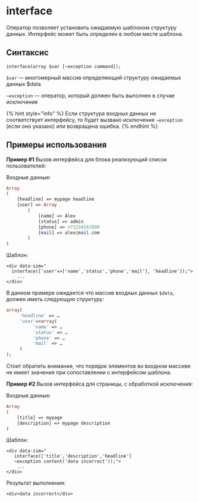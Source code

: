 # interface

Оператор позволяет установить ожидаемую шаблоном структуру данных. Интерфейс может быть определен в любом месте шаблона.

## **Синтаксис**

```text
interface(array $var [~exception command]);
```

`$var` — многомерный массив определяющий структуру ожидаемых данных $data

`~exception` — оператор, который должен быть выполнен в случае исключения

{% hint style="info" %}
Если структура входных данных не соответствует интерфейсу, то будет вызвано исключение `~exception` \(если оно указано\) или возвращена ошибка.
{% endhint %}

## Примеры использования

**Пример \#1** Вызов интерфейса для блока реализующий список пользователей:

Входные данные:

```php
Array
(
    [headline] => mypage headline
    [user] => Array
        (
            [name] => Alex
            [status] => admin
            [phone] => +71234567890
            [mail] => alex@mail.com
        )
)
```

Шаблон:

```markup
<div data-sim="
  interface(['user'=>['name','status','phone','mail'], 'headline']);"> 
    ...
</div>​
```

В данном примере ожидается что массив входных данных `$data`, должен иметь следующую структуру:

```php
array(
     'headline' => …    
     'user'=>array(
          'name' => …
          'status' => …
          'phone' => …
          'mail' => …
     )
);
```

Стоит обратить внимание, что порядок элементов во входном массиве не имеет значения при сопоставлении с интерфейсом шаблона.

**Пример \#2** Вызов интерфейса для страницы, с обработкой исключения:

Входные данные:

```php
Array
(
    [title] => mypage
    [description] => mypage description
)
```

Шаблон:

```markup
<div data-sim="
   interface(['title','description','headline'] 
   ~exception content('data incorrect'));"> 
    ...
</div>​
```

Результат выполнения:

```markup
<div>data incorrect</div>
```

